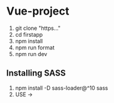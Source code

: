 
# Vue-project

1. git clone "https..."
2. cd  firstapp
3. npm install
4. npm run format
4. npm run dev
  
  
  

## Installing SASS
1. npm install -D sass-loader@^10 sass 
2. USE ->  **<style lang='scss' coped>**
3.  module.exports = {
        css: {
            loaderOptions: {
            sass: { data: `@import "@/styles/_variables.scss";` }
            }
        }
    };
    **Use this inside vue.config.js file**

<!-- 
FOR vite.config.js

    export default defineConfig({
        ...
            css: {
                preprocessorOptions: {
                scss: {
                    additionalData: `
                    @import "./src/styles/_variables.scss";
                    `
                }
            }
        }
    }) 
-->

## Install vuex
1. npm install --save vuex@next
2. Initialize store in main.js
   ```
    ...
    import { createStore } from 'vuex'
    const store = createStore({
        state () {
            return {
                count: 0
            }
        },
        mutations: {
            increment (state) {
                state.count++
            }
        }
    })
    createApp(App).use(store).mount('#app')
   ```

## INSTALLING json-server
This is needed to create a fake backend for our app

1. *npm install json-server -g*
2. create a **db.json** file    &&   some data to it
3. *json-server db.json*  
4. *json-server --watch db.json*  => to watch for changes

<!-- 
Set-ExecutionPolicy Unrestricted
Set-ExecutionPolicy -Scope CurrentUser   
    =>  Unrestricted
 -->